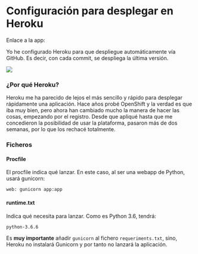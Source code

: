 # Configuración para desplegar en Heroku

Enlace a la app: [](https://gestor-equipos.herokuapp.com/)

Yo he configurado Heroku para que despliegue automáticamente vía GitHub. Es decir, con cada commit, se despliega la última versión.

![](https://imgur.com/WOtjYDp.png)

### ¿Por qué Heroku?
Heroku me ha parecido de lejos el más sencillo y rápido para desplegar rápidamente una aplicación. Hace años probé OpenShift y la verdad es que iba muy bien, pero ahora han cambiado mucho la manera de hacer las cosas, empezando por el registro. Desde que apliqué hasta que me concedieron la posibilidad de usar la plataforma, pasaron más de dos semanas, por lo que los rechacé totalmente.

### Ficheros

#### Procfile
El procfile indica qué lanzar. En este caso, al ser una webapp de Python, usará gunicorn:

```
web: gunicorn app:app
```

#### runtime.txt
Indica qué necesita para lanzar. Como es Python 3.6, tendrá:

```
python-3.6.6
```

Es **muy importante** añadir ```gunicorn``` al fichero ```requeriments.txt```, sino, Heroku no instalará Gunicorn y por tanto no lanzará la aplicación.
